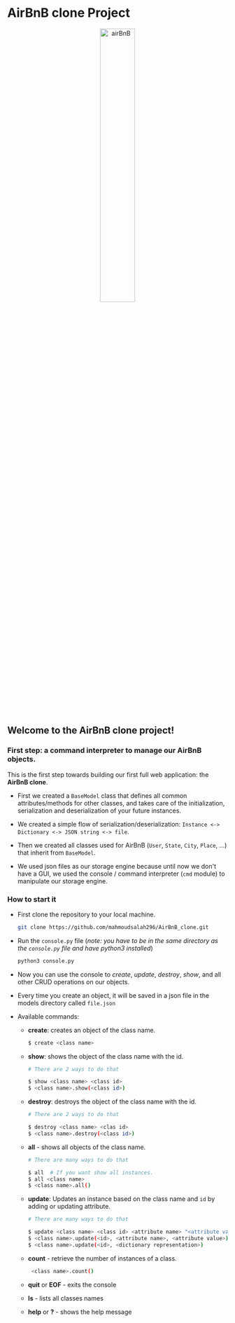 # AirBnB clone Project

<p align="center">
  <img src="airBnB.png" alt="airBnB" width="40%">
</p>


## Welcome to the AirBnB clone project!

### First step: a command interpreter to manage our AirBnB objects.
This is the first step towards building our first full web application: the **AirBnB clone**.


- First we created a `BaseModel` class that defines all common attributes/methods for other classes, and takes care of
the initialization, serialization and deserialization of your future instances.

- We created a simple flow of serialization/deserialization: ```Instance <-> Dictionary <-> JSON string <-> file```.

- Then we created all classes used for AirBnB (`User`, `State`, `City`, `Place`, …) that inherit from `BaseModel`.

- We used json files as our storage engine because until now we don't have a GUI, we used the console / command
interpreter (`cmd` module) to manipulate our storage engine.

### How to start it

- First clone the repository to your local machine.
  ```bash
  git clone https://github.com/mahmoudsalah296/AirBnB_clone.git
  ```

- Run the `console.py` file
 (*note: you have to be in the same directory as the `console.py` file and have python3 installed*)
  ```bash
  python3 console.py
  ```

- Now you can use the console to *create*, *update*, *destroy*, *show*, and all other CRUD operations on our objects.

- Every time you create an object, it will be saved in a json file in the models directory called `file.json`

- Available commands:  
  - **create**: creates an object of the class name.
     ```bash
     $ create <class name>
     ```
  - **show**: shows the object of the class name with the id.
     ```bash
    # There are 2 ways to do that
    
     $ show <class name> <class id>
     $ <class name>.show(<class id>)
     ```
  - **destroy**: destroys the object of the class name with the id.
     ```bash
     # There are 2 ways to do that
    
     $ destroy <class name> <clas id>
     $ <class name>.destroy(<class id>)
     ```
  - **all** - shows all objects of the class name.
     ```bash
     # There are many ways to do that
     
     $ all  # If you want show all instances.
     $ all <class name>
     $ <class name>.all()
     ```
  - **update**: Updates an instance based on the class name and `id` by adding or updating attribute.
     ```bash
     # There are many ways to do that
    
     $ update <class name> <class id> <attribute name> "<attribute value>"
     $ <class name>.update(<id>, <attribute name>, <attribute value>)
     $ <class name>.update(<id>, <dictionary representation>)
     ```
  - **count** - retrieve the number of instances of a class.
    ```bash
     <class name>.count()
    ```
  - **quit** or **EOF** - exits the console  
  
  - **ls** - lists all classes names  
  
  - **help** or **?** - shows the help message  

